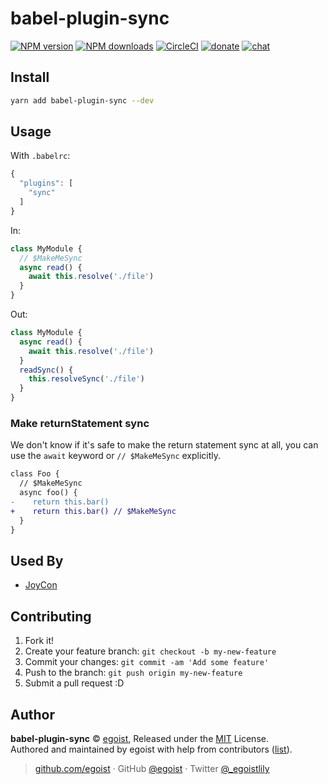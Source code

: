 
# babel-plugin-sync

[![NPM version](https://img.shields.io/npm/v/babel-plugin-sync.svg?style=flat)](https://npmjs.com/package/babel-plugin-sync) [![NPM downloads](https://img.shields.io/npm/dm/babel-plugin-sync.svg?style=flat)](https://npmjs.com/package/babel-plugin-sync) [![CircleCI](https://circleci.com/gh/egoist/babel-plugin-sync/tree/master.svg?style=shield)](https://circleci.com/gh/egoist/babel-plugin-sync/tree/master)  [![donate](https://img.shields.io/badge/$-donate-ff69b4.svg?maxAge=2592000&style=flat)](https://github.com/egoist/donate) [![chat](https://img.shields.io/badge/chat-on%20discord-7289DA.svg?style=flat)](https://chat.egoist.moe)

## Install

```bash
yarn add babel-plugin-sync --dev
```

## Usage

With `.babelrc`:

```js
{
  "plugins": [
    "sync"
  ]
}
```

In:

```js
class MyModule {
  // $MakeMeSync
  async read() {
    await this.resolve('./file')
  }
}
```

Out:

```js
class MyModule {
  async read() {
    await this.resolve('./file')
  }
  readSync() {
    this.resolveSync('./file')
  }
}
```

### Make returnStatement sync

We don't know if it's safe to make the return statement sync at all, you can use the `await` keyword or `// $MakeMeSync` explicitly.

```diff
class Foo {
  // $MakeMeSync
  async foo() {
-    return this.bar()
+    return this.bar() // $MakeMeSync
  }
}
```

## Used By

- [JoyCon](https://github.com/egoist/joycon)

## Contributing

1. Fork it!
2. Create your feature branch: `git checkout -b my-new-feature`
3. Commit your changes: `git commit -am 'Add some feature'`
4. Push to the branch: `git push origin my-new-feature`
5. Submit a pull request :D


## Author

**babel-plugin-sync** © [egoist](https://github.com/egoist), Released under the [MIT](./LICENSE) License.<br>
Authored and maintained by egoist with help from contributors ([list](https://github.com/egoist/babel-plugin-sync/contributors)).

> [github.com/egoist](https://github.com/egoist) · GitHub [@egoist](https://github.com/egoist) · Twitter [@_egoistlily](https://twitter.com/_egoistlily)
